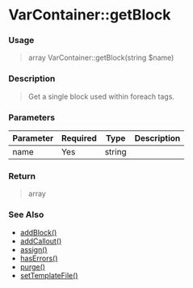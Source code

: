 
# VarContainer::getBlock 

### Usage

> array VarContainer::getBlock(string $name)

### Description

> Get a single block used within foreach tags.

### Parameters

Parameter | Required | Type | Description
------------- |------------- |------------- |------------- 
name | Yes | string |

### Return
> array 
### See Also

* [addBlock()](addblock.md)
* [addCallout()](addcallout.md)
* [assign()](assign.md)
* [hasErrors()](haserrors.md)
* [purge()](purge.md)
* [setTemplateFile()](settemplatefile.md)


